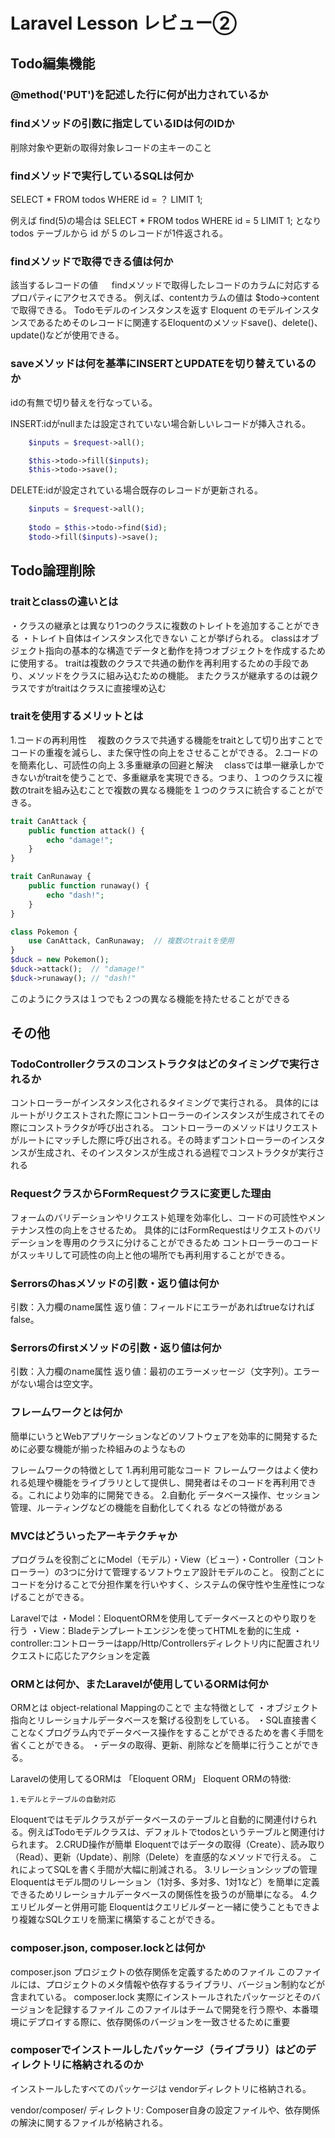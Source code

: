 # Laravel Lesson レビュー②

## Todo編集機能

### @method('PUT')を記述した行に何が出力されているか
<input type="hidden" name="_method" value="PUT">

### findメソッドの引数に指定しているIDは何のIDか
削除対象や更新の取得対象レコードの主キーのこと
### findメソッドで実行しているSQLは何か

SELECT * FROM todos WHERE id = ？ LIMIT 1;

例えば
find(5)の場合は
SELECT * FROM todos WHERE id = 5 LIMIT 1;
となり
todos テーブルから id が 5 のレコードが1件返される。

### findメソッドで取得できる値は何か
該当するレコードの値
　 findメソッドで取得したレコードのカラムに対応するプロパティにアクセスできる。
  例えば、contentカラムの値は $todo->contentで取得できる。
Todoモデルのインスタンスを返す
 Eloquent のモデルインスタンスであるためそのレコードに関連するEloquentのメソッドsave()、delete()、update()などが使用できる。
　

### saveメソッドは何を基準にINSERTとUPDATEを切り替えているのか
idの有無で切り替えを行なっている。

INSERT:idがnullまたは設定されていない場合新しいレコードが挿入される。

```php
    $inputs = $request->all();

    $this->todo->fill($inputs);
    $this->todo->save();
```

DELETE:idが設定されている場合既存のレコードが更新される。
```php
    $inputs = $request->all();
    
    $todo = $this->todo->find($id);
    $todo->fill($inputs)->save();
```


## Todo論理削除

### traitとclassの違いとは

・クラスの継承とは異なり1つのクラスに複数のトレイトを追加することができる
・トレイト自体はインスタンス化できない
ことが挙げられる。
classはオブジェクト指向の基本的な構造でデータと動作を持つオブジェクトを作成するために使用する。
traitは複数のクラスで共通の動作を再利用するための手段であり、メソッドをクラスに組み込むための機能。
またクラスが継承するのは親クラスですがtraitはクラスに直接埋め込む

### traitを使用するメリットとは
1.コードの再利用性
　複数のクラスで共通する機能をtraitとして切り出すことでコードの重複を減らし、また保守性の向上をさせることができる。
2.コードのを簡素化し、可読性の向上
3.多重継承の回避と解決
　classでは単一継承しかできないがtraitを使うことで、多重継承を実現できる。つまり、１つのクラスに複数のtraitを組み込むことで複数の異なる機能を１つのクラスに統合することができる。
```php
trait CanAttack {
    public function attack() {
        echo "damage!";
    }
}

trait CanRunaway {
    public function runaway() {
        echo "dash!";
    }
}

class Pokemon {
    use CanAttack, CanRunaway;  // 複数のtraitを使用
}
$duck = new Pokemon();
$duck->attack();  // "damage!"
$duck->runaway(); // "dash!"
```
このようにクラスは１つでも２つの異なる機能を持たせることができる
## その他

### TodoControllerクラスのコンストラクタはどのタイミングで実行されるか
コントローラーがインスタンス化されるタイミングで実行される。
具体的にはルートがリクエストされた際にコントローラーのインスタンスが生成されてその際にコンストラクタが呼び出される。
コントローラーのメソッドはリクエストがルートにマッチした際に呼び出される。その時まずコントローラーのインスタンスが生成され、そのインスタンスが生成される過程でコンストラクタが実行される

### RequestクラスからFormRequestクラスに変更した理由
フォームのバリデーションやリクエスト処理を効率化し、コードの可読性やメンテナンス性の向上をさせるため。
具体的にはFormRequestはリクエストのバリデーションを専用のクラスに分けることができるため
コントローラーのコードがスッキリして可読性の向上と他の場所でも再利用することができる。
### $errorsのhasメソッドの引数・返り値は何か
引数：入力欄のname属性
返り値：フィールドにエラーがあればtrueなければfalse。
### $errorsのfirstメソッドの引数・返り値は何か
引数：入力欄のname属性
返り値：最初のエラーメッセージ（文字列）。エラーがない場合は空文字。
### フレームワークとは何か
簡単にいうとWebアプリケーションなどのソフトウェアを効率的に開発するために必要な機能が揃った枠組みのようなもの

フレームワークの特徴として
1.再利用可能なコード
フレームワークはよく使われる処理や機能をライブラリとして提供し、開発者はそのコードを再利用できる。これにより効率的に開発できる。
2.自動化
データベース操作、セッション管理、ルーティングなどの機能を自動化してくれる
などの特徴がある
### MVCはどういったアーキテクチャか
プログラムを役割ごとにModel（モデル）・View（ビュー）・Controller（コントローラー）の3つに分けて管理するソフトウェア設計モデルのこと。
役割ごとにコードを分けることで分担作業を行いやすく、システムの保守性や生産性につなげることができる。

Laravelでは
・Model：EloquentORMを使用してデータベースとのやり取りを行う
・View：Bladeテンプレートエンジンを使ってHTMLを動的に生成
・controller:コントローラーはapp/Http/Controllersディレクトリ内に配置されリクエストに応じたアクションを定義
### ORMとは何か、またLaravelが使用しているORMは何か
ORMとは
object-relational Mappingのことで
主な特徴として
・オブジェクト指向とリレーショナルデータベースを繋げる役割をしている。
・SQL直接書くことなくプログラム内でデータベース操作をすることができるためを書く手間を省くことができる。
・データの取得、更新、削除などを簡単に行うことができる。

Laravelの使用してるORMは
「Eloquent ORM」
Eloquent ORMの特徴:

	1.モデルとテーブルの自動対応
  Eloquentではモデルクラスがデータベースのテーブルと自動的に関連付けられる。例えばTodoモデルクラスは、デフォルトでtodosというテーブルと関連付けられます。
	2.CRUD操作が簡単
  Eloquentではデータの取得（Create）、読み取り（Read）、更新（Update）、削除（Delete）を直感的なメソッドで行える。
  これによってSQLを書く手間が大幅に削減される。
	3.リレーションシップの管理
  Eloquentはモデル間のリレーション（1対多、多対多、1対1など）を簡単に定義できるためリレーショナルデータベースの関係性を扱うのが簡単になる。
	4.クエリビルダーと併用可能
  Eloquentはクエリビルダーと一緒に使うこともできより複雑なSQLクエリを簡潔に構築することができる。
### composer.json, composer.lockとは何か
composer.json
プロジェクトの依存関係を定義するためのファイル
このファイルには、プロジェクトのメタ情報や依存するライブラリ、バージョン制約などが含まれている。
composer.lock
実際にインストールされたパッケージとそのバージョンを記録するファイル
このファイルはチームで開発を行う際や、本番環境にデプロイする際に、依存関係のバージョンを一致させるために重要

### composerでインストールしたパッケージ（ライブラリ）はどのディレクトリに格納されるのか
インストールしたすべてのパッケージは
vendorディレクトリに格納される。

vendor/composer/ ディレクトリ: Composer自身の設定ファイルや、依存関係の解決に関するファイルが格納される。
